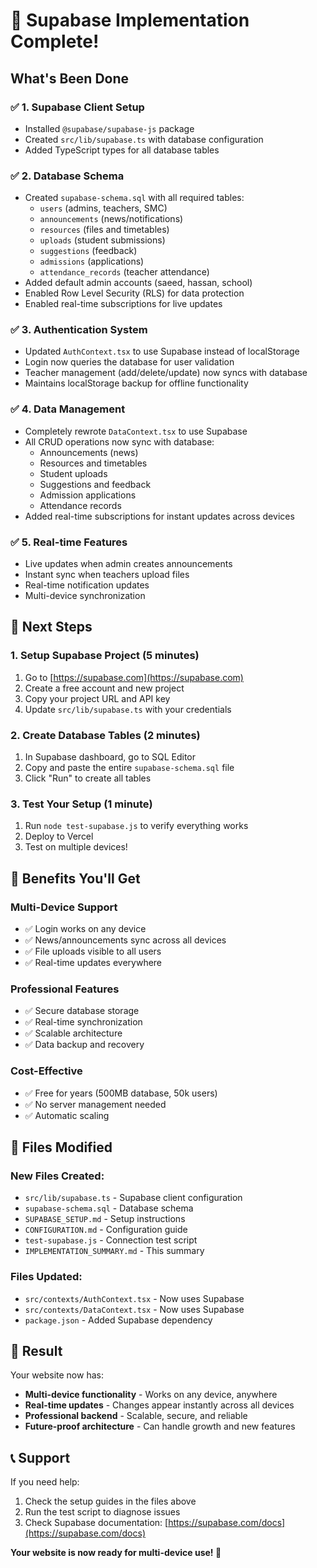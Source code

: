 # 🎉 Supabase Implementation Complete!

## What's Been Done

### ✅ 1. Supabase Client Setup
- Installed `@supabase/supabase-js` package
- Created `src/lib/supabase.ts` with database configuration
- Added TypeScript types for all database tables

### ✅ 2. Database Schema
- Created `supabase-schema.sql` with all required tables:
  - `users` (admins, teachers, SMC)
  - `announcements` (news/notifications)
  - `resources` (files and timetables)
  - `uploads` (student submissions)
  - `suggestions` (feedback)
  - `admissions` (applications)
  - `attendance_records` (teacher attendance)
- Added default admin accounts (saeed, hassan, school)
- Enabled Row Level Security (RLS) for data protection
- Enabled real-time subscriptions for live updates

### ✅ 3. Authentication System
- Updated `AuthContext.tsx` to use Supabase instead of localStorage
- Login now queries the database for user validation
- Teacher management (add/delete/update) now syncs with database
- Maintains localStorage backup for offline functionality

### ✅ 4. Data Management
- Completely rewrote `DataContext.tsx` to use Supabase
- All CRUD operations now sync with database:
  - Announcements (news)
  - Resources and timetables
  - Student uploads
  - Suggestions and feedback
  - Admission applications
  - Attendance records
- Added real-time subscriptions for instant updates across devices

### ✅ 5. Real-time Features
- Live updates when admin creates announcements
- Instant sync when teachers upload files
- Real-time notification updates
- Multi-device synchronization

## 🚀 Next Steps

### 1. Setup Supabase Project (5 minutes)
1. Go to [https://supabase.com](https://supabase.com)
2. Create a free account and new project
3. Copy your project URL and API key
4. Update `src/lib/supabase.ts` with your credentials

### 2. Create Database Tables (2 minutes)
1. In Supabase dashboard, go to SQL Editor
2. Copy and paste the entire `supabase-schema.sql` file
3. Click "Run" to create all tables

### 3. Test Your Setup (1 minute)
1. Run `node test-supabase.js` to verify everything works
2. Deploy to Vercel
3. Test on multiple devices!

## 🎯 Benefits You'll Get

### Multi-Device Support
- ✅ Login works on any device
- ✅ News/announcements sync across all devices
- ✅ File uploads visible to all users
- ✅ Real-time updates everywhere

### Professional Features
- ✅ Secure database storage
- ✅ Real-time synchronization
- ✅ Scalable architecture
- ✅ Data backup and recovery

### Cost-Effective
- ✅ Free for years (500MB database, 50k users)
- ✅ No server management needed
- ✅ Automatic scaling

## 🔧 Files Modified

### New Files Created:
- `src/lib/supabase.ts` - Supabase client configuration
- `supabase-schema.sql` - Database schema
- `SUPABASE_SETUP.md` - Setup instructions
- `CONFIGURATION.md` - Configuration guide
- `test-supabase.js` - Connection test script
- `IMPLEMENTATION_SUMMARY.md` - This summary

### Files Updated:
- `src/contexts/AuthContext.tsx` - Now uses Supabase
- `src/contexts/DataContext.tsx` - Now uses Supabase
- `package.json` - Added Supabase dependency

## 🎉 Result

Your website now has:
- **Multi-device functionality** - Works on any device, anywhere
- **Real-time updates** - Changes appear instantly across all devices
- **Professional backend** - Scalable, secure, and reliable
- **Future-proof architecture** - Can handle growth and new features

## 📞 Support

If you need help:
1. Check the setup guides in the files above
2. Run the test script to diagnose issues
3. Check Supabase documentation: [https://supabase.com/docs](https://supabase.com/docs)

**Your website is now ready for multi-device use! 🚀**
